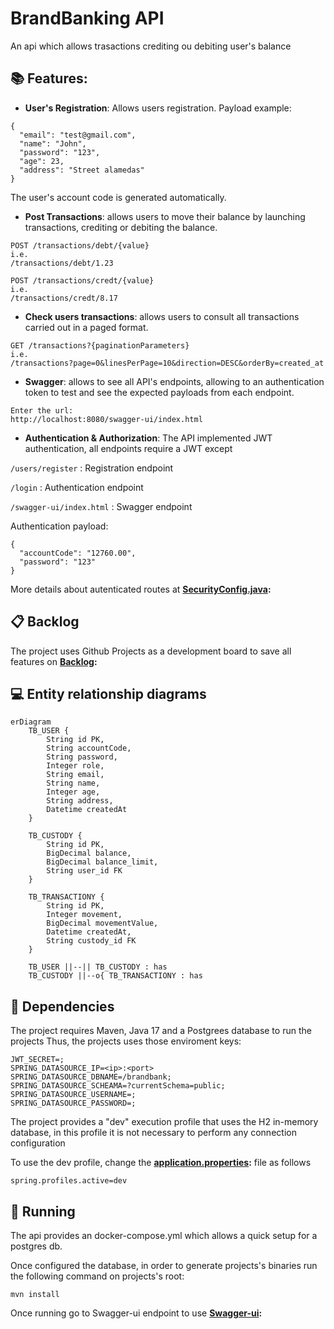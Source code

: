 # BrandBanking API

An api which allows trasactions crediting ou debiting user's balance

## :books: Features:
* <b>User's Registration</b>: Allows users registration. Payload example:
```
{
  "email": "test@gmail.com",
  "name": "John",
  "password": "123",
  "age": 23,
  "address": "Street alamedas"
}
```
The user's account code is generated automatically.

* <b>Post Transactions</b>: allows users to move their balance by launching transactions, crediting or debiting the balance.
```
POST /transactions/debt/{value}
i.e.
/transactions/debt/1.23
```

```
POST /transactions/credt/{value}
i.e.
/transactions/credt/8.17
```

* <b>Check users transactions</b>: allows users to consult all transactions carried out in a paged format.
```
GET /transactions?{paginationParameters}
i.e.
/transactions?page=0&linesPerPage=10&direction=DESC&orderBy=created_at
```

* <b>Swagger</b>: allows to see all API's endpoints, allowing to an authentication token to test and see the expected payloads from each endpoint.
```
Enter the url:
http://localhost:8080/swagger-ui/index.html
```
* <b>Authentication & Authorization</b>: The API implemented JWT authentication, all endpoints require a JWT except

`/users/register` : Registration endpoint

`/login` : Authentication endpoint

`/swagger-ui/index.html` : Swagger endpoint

Authentication payload:
```
{
  "accountCode": "12760.00",
  "password": "123"
}
```

More details about autenticated routes at **[SecurityConfig.java](https://github.com/AriTedeschi/BrandBank-api/blob/main/src/main/java/com/brandbank/transactions/application/configuration/SecurityConfig.java):**

## :clipboard: Backlog

The project uses Github Projects as a development board to save all features on **[Backlog](https://github.com/users/AriTedeschi/projects/1):**


## :computer: Entity relationship diagrams

```mermaid
erDiagram
    TB_USER {
        String id PK,
        String accountCode,
        String password,
        Integer role,
        String email,
        String name,
        Integer age,
        String address,
        Datetime createdAt
    }
    
    TB_CUSTODY {
        String id PK,
        BigDecimal balance,
        BigDecimal balance_limit,
        String user_id FK
    }
    
    TB_TRANSACTIONY {
        String id PK,
        Integer movement,
        BigDecimal movementValue,
        Datetime createdAt,
        String custody_id FK
    }
    
    TB_USER ||--|| TB_CUSTODY : has
    TB_CUSTODY ||--o{ TB_TRANSACTIONY : has
```

## 🔧 Dependencies
The project requires Maven, Java 17 and a Postgrees database to run the projects
Thus, the projects uses those enviroment keys:
```
JWT_SECRET=;
SPRING_DATASOURCE_IP=<ip>:<port>
SPRING_DATASOURCE_DBNAME=/brandbank;
SPRING_DATASOURCE_SCHEAMA=?currentSchema=public;
SPRING_DATASOURCE_USERNAME=;
SPRING_DATASOURCE_PASSWORD=;
```

The project provides a "dev" execution profile that uses the H2 in-memory database, in this profile it is not necessary to perform any connection configuration

To use the dev profile, change the **[application.properties](https://github.com/AriTedeschi/BrandBank-api/blob/main/src/main/resources/application.properties):** file as follows
```
spring.profiles.active=dev
```

## 🚀 Running

The api provides an docker-compose.yml which allows a quick setup for a postgres db.

Once configured the database, in order to generate projects's binaries run the following command on projects's root:

```
mvn install
```

Once running go to Swagger-ui endpoint to use
**[Swagger-ui](http://localhost:8080/swagger-ui/index.html):**

